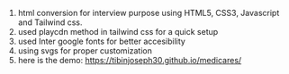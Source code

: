 1. html conversion for interview purpose using HTML5, CSS3, Javascript and Tailwind css.</br>
2. used playcdn method in tailwind css for a quick setup</br>
3. used Inter google fonts for better accesibility</br>
4. using svgs for proper customization</br>
5. here is the demo: https://tibinjoseph30.github.io/medicares/
